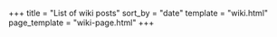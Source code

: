 +++
title = "List of wiki posts"
sort_by = "date"
template = "wiki.html"
page_template = "wiki-page.html"
+++
